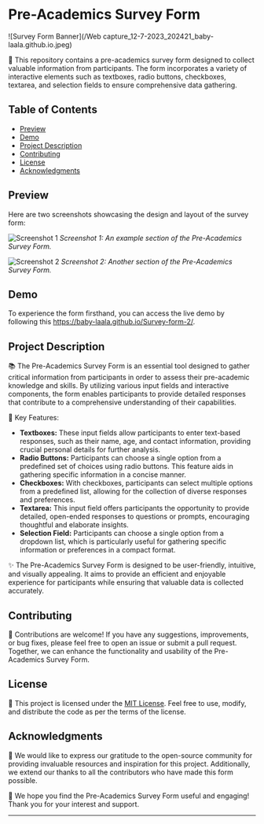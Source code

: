 # Pre-Academics Survey Form

![Survey Form Banner](/Web capture_12-7-2023_202421_baby-laala.github.io.jpeg)

📝 This repository contains a pre-academics survey form designed to collect valuable information from participants. The form incorporates a variety of interactive elements such as textboxes, radio buttons, checkboxes, textarea, and selection fields to ensure comprehensive data gathering.

## Table of Contents
- [Preview](#preview)
- [Demo](#demo)
- [Project Description](#project-description)
- [Contributing](#contributing)
- [License](#license)
- [Acknowledgments](#acknowledgments)

## Preview

Here are two screenshots showcasing the design and layout of the survey form:

![Screenshot 1](/images/screenshot1.png)
*Screenshot 1: An example section of the Pre-Academics Survey Form.*

![Screenshot 2](/images/screenshot2.png)
*Screenshot 2: Another section of the Pre-Academics Survey Form.*

## Demo

To experience the form firsthand, you can access the live demo by following this https://baby-laala.github.io/Survey-form-2/.

## Project Description

📚 The Pre-Academics Survey Form is an essential tool designed to gather critical information from participants in order to assess their pre-academic knowledge and skills. By utilizing various input fields and interactive components, the form enables participants to provide detailed responses that contribute to a comprehensive understanding of their capabilities.

🔑 Key Features:
- **Textboxes:** These input fields allow participants to enter text-based responses, such as their name, age, and contact information, providing crucial personal details for further analysis.
- **Radio Buttons:** Participants can choose a single option from a predefined set of choices using radio buttons. This feature aids in gathering specific information in a concise manner.
- **Checkboxes:** With checkboxes, participants can select multiple options from a predefined list, allowing for the collection of diverse responses and preferences.
- **Textarea:** This input field offers participants the opportunity to provide detailed, open-ended responses to questions or prompts, encouraging thoughtful and elaborate insights.
- **Selection Field:** Participants can choose a single option from a dropdown list, which is particularly useful for gathering specific information or preferences in a compact format.

✨ The Pre-Academics Survey Form is designed to be user-friendly, intuitive, and visually appealing. It aims to provide an efficient and enjoyable experience for participants while ensuring that valuable data is collected accurately.

## Contributing

🤝 Contributions are welcome! If you have any suggestions, improvements, or bug fixes, please feel free to open an issue or submit a pull request. Together, we can enhance the functionality and usability of the Pre-Academics Survey Form.

## License

📜 This project is licensed under the [MIT License](LICENSE.md). Feel free to use, modify, and distribute the code as per the terms of the license.

## Acknowledgments

🙏 We would like to express our gratitude to the open-source community for providing invaluable resources and inspiration for this project. Additionally, we extend our thanks to all the contributors who have made this form possible.

🌟 We hope you find the Pre-Academics Survey Form useful and engaging! Thank you for your interest and support.

---

